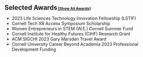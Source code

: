 <h2 style="margin: 20px 0px 10px;" id="awards">Selected Awards<a href="all_awards.html" style="font-size: 12px;">   [Show All Awards]</a></h2> 

<ul>
  <li>2023 Life Sciences Technology Innovation Fellowship (LSTIF)</li>
  <li>Cornell Tech XR Access Symposium Scholarship</li>
  <li>Women Entrepreneurs in STEM (W.E.) Cornell Summer Fund</li>
  <li>Cornell Institute for Healthy Futures (CIHF) Research Grant</li>
  <li>ACM SIGCHI 2023 Gary Marsden Travel Award</li>  
  <li>Cornell University Career Beyond Academia 2023 Professional Development Funding</li>



</ul>
